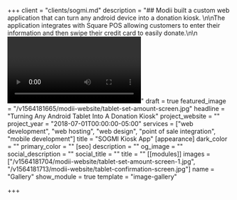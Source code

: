 +++
client = "clients/sogmi.md"
description = "## Modii built a custom web application that can turn any android device into a donation kiosk. \n\nThe application integrates with Square POS allowing customers to enter their information and then swipe their credit card to easily donate.\n\n<video autoplay loop><source src=\"/video/sogmi-donation-kiosk-video-v2.mp4\" type=\"video/mp4\">Your browser does not support the video tag.  \n</video>"
draft = true
featured_image = "/v1564181665/modii-website/tablet-set-amount-screen.jpg"
headline = "Turning Any Android Tablet Into A Donation Kiosk"
project_website = ""
project_year = "2018-07-01T00:00:00-05:00"
services = ["web development", "web hosting", "web design", "point of sale integration", "mobile development"]
title = "SOGMI Kiosk App"
[appearance]
dark_color = ""
primary_color = ""
[seo]
description = ""
og_image = ""
social_description = ""
social_title = ""
title = ""
[[modules]]
images = ["/v1564181704/modii-website/tablet-set-amount-screen-1.jpg", "/v1564181713/modii-website/tablet-confirmation-screen.jpg"]
name = "Gallery"
show_module = true
template = "image-gallery"

+++
